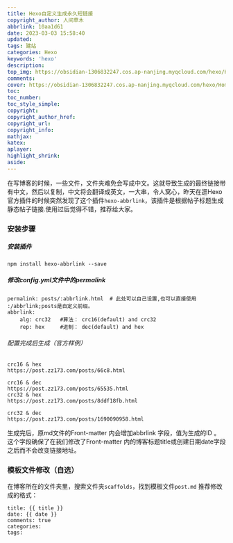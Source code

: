 ```yaml
---
title: Hexo自定义生成永久短链接
copyright_author: 人间草木
abbrlink: 10aa1d61
date: 2023-03-03 15:58:40
updated:
tags: 建站
categories: Hexo
keywords: 'hexo'
description: 
top_img: https://obsidian-1306832247.cos.ap-nanjing.myqcloud.com/hexo/Home06.jpg
comments:
cover: https://obsidian-1306832247.cos.ap-nanjing.myqcloud.com/hexo/Home06.jpg
toc:
toc_number:
toc_style_simple:
copyright:
copyright_author_href:
copyright_url:
copyright_info:
mathjax:
katex:
aplayer:
highlight_shrink:
aside:
---
```


在写博客的时候，一些文件，文件夹难免会写成中文。这就导致生成的最终链接带有中文，然后以复制，中文将会翻译成英文，一大串，令人窝心，昨天在逛Hexo官方插件的时候突然发现了这个插件`hexo-abbrlink`，该插件是根据帖子标题生成静态帖子链接.使用过后觉得不错，推荐给大家。

### 安装步骤

##### 安装插件

```
npm install hexo-abbrlink --save
```

##### 修改config.yml文件中的permalink

```
permalink: posts/:abbrlink.html  # 此处可以自己设置,也可以直接使用 :/abbrlink;posts是自定义前缀。
abbrlink:
    alg: crc32   #算法： crc16(default) and crc32
    rep: hex     #进制： dec(default) and hex
```

###### 配置完成后生成（官方样例）

```
crc16 & hex
https://post.zz173.com/posts/66c8.html

crc16 & dec
https://post.zz173.com/posts/65535.html
crc32 & hex
https://post.zz173.com/posts/8ddf18fb.html

crc32 & dec
https://post.zz173.com/posts/1690090958.html
```

生成完后，原md文件的Front-matter 内会增加abbrlink 字段，值为生成的ID 。这个字段确保了在我们修改了Front-matter 内的博客标题title或创建日期date字段之后而不会改变链接地址。

### 模板文件修改（自选）

在博客所在的文件夹里，搜索文件夹`scaffolds`，找到模板文件`post.md`
推荐修改成的格式：

```
title: {{ title }}
date: {{ date }}
comments: true
categories:
tags:
```
